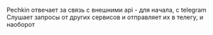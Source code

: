 Pechkin отвечает за связь с внешними api - для начала, с telegram
Слушает запросы от других сервисов и отправляет их в телегу, и наоборот